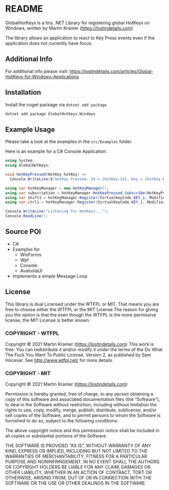 # README
GlobalHotKeys is a tiny .NET Library for registering global HotKeys on Windows, written by Martin Kramer (https://lostindetails.com)

The library allows an application to react to Key Press events even if the application does not currently have focus.

## Additional Info
For additional info please visit: https://lostindetails.com/articles/Global-HotKeys-for-Windows-Applications

## Installation
Install the nuget package via `dotnet add package`
```bat
dotnet add package GlobalHotKeys.Windows
```

## Example Usage
Please take a look at the examples in the `src/Examples` folder.

Here is an example for a C# Console Application:

```cs
using System;
using GlobalHotKeys;

void HotKeyPressed(HotKey hotKey) =>
  Console.WriteLine($"HotKey Pressed: Id = {hotKey.Id}, Key = {hotKey.Key}, Modifiers = {hotKey.Modifiers}");

using var hotKeyManager = new HotKeyManager();
using var subscription = hotKeyManager.HotKeyPressed.Subscribe(HotKeyPressed);
using var shift1 = hotKeyManager.Register(VirtualKeyCode.KEY_1, Modifiers.Shift);
using var ctrl1 = hotKeyManager.Register(VirtualKeyCode.KEY_1, Modifiers.Control);

Console.WriteLine("Listening for HotKeys...");
Console.ReadLine();
```

## Source POI
- C#
- Examples for
  - WinForms
  - Wpf
  - Console
  - AvaloniaUI
- Implements a simple Message Loop

## License
This library is dual Licensed under the WTFPL or MIT.
That means you are free to choose either the WTFPL or the MIT License.The reason for giving you the option is that the even though the WTFPL is the more permissive license, the MIT License is better known.

### COPYRIGHT - WTFPL
Copyright © 2021 Martin Kramer (https://lostindetails.com)
This work is free. You can redistribute it and/or modify it under the
terms of the Do What The Fuck You Want To Public License, Version 2,
as published by Sam Hocevar. See http://www.wtfpl.net/ for more details.

### COPYRIGHT - MIT
Copyright © 2021 Martin Kramer (https://lostindetails.com)

Permission is hereby granted, free of charge, to any person obtaining a copy of this software and associated documentation files (the “Software”), to deal in the Software without restriction, including without limitation the rights to use, copy, modify, merge, publish, distribute, sublicense, and/or sell copies of the Software, and to permit persons to whom the Software is furnished to do so, subject to the following conditions:

The above copyright notice and this permission notice shall be included in all copies or substantial portions of the Software.

THE SOFTWARE IS PROVIDED “AS IS”, WITHOUT WARRANTY OF ANY KIND, EXPRESS OR IMPLIED, INCLUDING BUT NOT LIMITED TO THE WARRANTIES OF MERCHANTABILITY, FITNESS FOR A PARTICULAR PURPOSE AND NONINFRINGEMENT. IN NO EVENT SHALL THE AUTHORS OR COPYRIGHT HOLDERS BE LIABLE FOR ANY CLAIM, DAMAGES OR OTHER LIABILITY, WHETHER IN AN ACTION OF CONTRACT, TORT OR OTHERWISE, ARISING FROM, OUT OF OR IN CONNECTION WITH THE SOFTWARE OR THE USE OR OTHER DEALINGS IN THE SOFTWARE.
